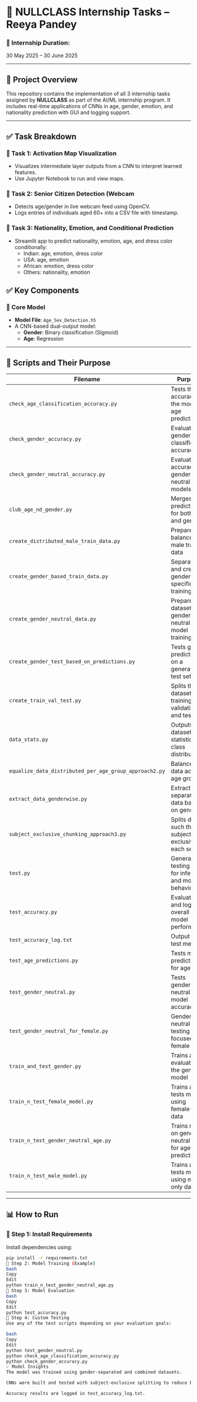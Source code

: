 
# 🎯 NULLCLASS Internship Tasks – Reeya Pandey

### 📅 Internship Duration:
30 May 2025 – 30 June 2025

---

## 📁 Project Overview

This repository contains the implementation of all 3 internship tasks assigned by **NULLCLASS** as part of the AI/ML internship program. It includes real-time applications of CNNs in age, gender, emotion, and nationality prediction with GUI and logging support.

---

## ✅ Task Breakdown

### 🔹 Task 1: Activation Map Visualization
- Visualizes intermediate layer outputs from a CNN to interpret learned features.
- Use Jupyter Notebook to run and view maps.

### 🔹 Task 2: Senior Citizen Detection (Webcam
- Detects age/gender in live webcam feed using OpenCV.
- Logs entries of individuals aged 60+ into a CSV file with timestamp.

### 🔹 Task 3: Nationality, Emotion, and Conditional Prediction
- Streamlit app to predict nationality, emotion, age, and dress color conditionally:
  - Indian: age, emotion, dress color
  - USA: age, emotion
  - African: emotion, dress color
  - Others: nationality, emotion
## ✅ Key Components

### 🧠 Core Model
- **Model File**: `Age_Sex_Detection.h5`
- A CNN-based dual-output model:
  - **Gender**: Binary classification (Sigmoid)
  - **Age**: Regression

---

## 🔬 Scripts and Their Purpose

| **Filename** | **Purpose** |
|--------------|-------------|
| `check_age_classification_accuracy.py` | Tests the accuracy of the model's age predictions |
| `check_gender_accuracy.py` | Evaluates gender classification accuracy |
| `check_gender_neutral_accuracy.py` | Evaluates accuracy of gender-neutral models |
| `club_age_nd_gender.py` | Merges predictions for both age and gender |
| `create_distributed_male_train_data.py` | Prepares balanced male training data |
| `create_gender_based_train_data.py` | Separates and creates gender-specific training sets |
| `create_gender_neutral_data.py` | Prepares dataset for gender-neutral model training |
| `create_gender_test_based_on_predictions.py` | Tests gender prediction on a generated test set |
| `create_train_val_test.py` | Splits the dataset into training, validation, and test sets |
| `data_stats.py` | Outputs dataset statistics like class distribution |
| `equalize_data_distributed_per_age_group_approach2.py` | Balances the data across age groups |
| `extract_data_genderwise.py` | Extracts and separates data based on gender |
| `subject_exclusive_chunking_approach3.py` | Splits data such that subjects are exclusive to each set |
| `test.py` | General testing script for inference and model behavior |
| `test_accuracy.py` | Evaluates and logs overall model performance |
| `test_accuracy_log.txt` | Output log of test metrics |
| `test_age_predictions.py` | Tests model predictions for age |
| `test_gender_neutral.py` | Tests gender-neutral model accuracy |
| `test_gender_neutral_for_female.py` | Gender-neutral testing focused on female data |
| `train_and_test_gender.py` | Trains and evaluates the gender model |
| `train_n_test_female_model.py` | Trains and tests models using female-only data |
| `train_n_test_gender_neutral_age.py` | Trains model on gender-neutral data for age prediction |
| `train_n_test_male_model.py` | Trains and tests models using male-only data |

---

## 📊 How to Run

### 🔹 Step 1: Install Requirements
Install dependencies using:
```bash
pip install -r requirements.txt
🔹 Step 2: Model Training (Example)
bash
Copy
Edit
python train_n_test_gender_neutral_age.py
🔹 Step 3: Model Evaluation
bash
Copy
Edit
python test_accuracy.py
🔹 Step 4: Custom Testing
Use any of the test scripts depending on your evaluation goals:

bash
Copy
Edit
python test_gender_neutral.py
python check_age_classification_accuracy.py
python check_gender_accuracy.py
💡 Model Insights
The model was trained using gender-separated and combined datasets.

CNNs were built and tested with subject-exclusive splitting to reduce bias.

Accuracy results are logged in test_accuracy_log.txt.



